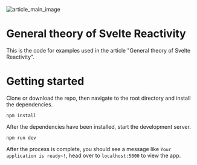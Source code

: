 ![article_main_image](https://cdn-images-1.medium.com/max/800/1*clq37fLu3BMKKzd8gixTFA.png)
# General theory of Svelte Reactivity

This is the code for examples used in the article "General theory of Svelte Reactivity".

# Getting started

Clone or download the repo, then navigate to the root directory and install the dependencies.

```
npm install
```

After the dependencies have been installed, start the development server.

```
npm run dev
```

After the process is complete, you should see a message like `Your application is ready~!`, head over to `localhost:5000` to view the app.